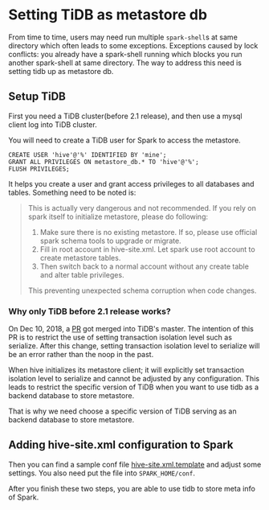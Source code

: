 # Setting TiDB as metastore db

From time to time, users may need run multiple `spark-shell`s at same directory which often leads to some 
exceptions. Exceptions caused by lock conflicts: you already have a spark-shell running which blocks you run another spark-shell
at same directory. The way to address this need is setting tidb up as metastore db. 

## Setup TiDB

First you need a TiDB cluster(before 2.1 release), and then use a mysql client log into TiDB cluster. 

You will need to create a TiDB user for Spark to access the metastore.

```$xslt
CREATE USER 'hive'@'%' IDENTIFIED BY 'mine';
GRANT ALL PRIVILEGES ON metastore_db.* TO 'hive'@'%';
FLUSH PRIVILEGES;
```

It helps you create a user and grant access privileges to all databases and tables. Something need to
be noted is:

> This is actually very dangerous and not recommended. If you rely on spark itself to initialize metastore, 
please do following:
> 1. Make sure there is no existing metastore. If so, please use official spark schema tools to upgrade or migrate.
> 2. Fill in root account in hive-site.xml. Let spark use root account to create metastore tables.
> 3. Then switch back to a normal account without any create table and alter table privileges.
>
> This preventing unexpected schema corruption when code changes.

### Why only TiDB before 2.1 release works?

On Dec 10, 2018, a [PR](https://github.com/pingcap/tidb/pull/8625) got merged into TiDB's master.
The intention of this PR is to restrict the use of setting transaction isolation level such as serialize. 
After this change, setting transaction isolation level to serialize
will be an error rather than the noop in the past.

When hive initializes its metastore client; it will explicitly set transaction isolation level to 
serialize and cannot be adjusted by any configuration. This leads to restrict the specific version
of TiDB when you want to use tidb as a backend database to store metastore.

That is why we need choose a specific version of TiDB serving as an backend database to store
metastore.


## Adding hive-site.xml configuration to Spark

Then you can find a sample conf file [hive-site.xml.template](../config/hive-site.xml.template) and 
adjust some settings. You also need put the file into `SPARK_HOME/conf`.

After you finish these two steps, you are able to use tidb to store meta info of Spark.


